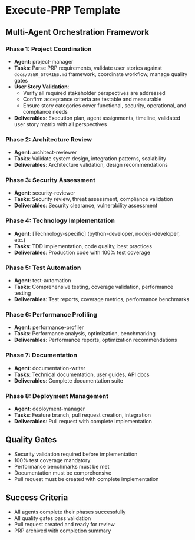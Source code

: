 # Execute-PRP Template

## Multi-Agent Orchestration Framework

### Phase 1: Project Coordination
- **Agent**: project-manager
- **Tasks**: Parse PRP requirements, validate user stories against `docs/USER_STORIES.md` framework, coordinate workflow, manage quality gates
- **User Story Validation**:
  - Verify all required stakeholder perspectives are addressed
  - Confirm acceptance criteria are testable and measurable
  - Ensure story categories cover functional, security, operational, and compliance needs
- **Deliverables**: Execution plan, agent assignments, timeline, validated user story matrix with all perspectives

### Phase 2: Architecture Review
- **Agent**: architect-reviewer
- **Tasks**: Validate system design, integration patterns, scalability
- **Deliverables**: Architecture validation, design recommendations

### Phase 3: Security Assessment
- **Agent**: security-reviewer
- **Tasks**: Security review, threat assessment, compliance validation
- **Deliverables**: Security clearance, vulnerability assessment

### Phase 4: Technology Implementation
- **Agent**: [Technology-specific] (python-developer, nodejs-developer, etc.)
- **Tasks**: TDD implementation, code quality, best practices
- **Deliverables**: Production code with 100% test coverage

### Phase 5: Test Automation
- **Agent**: test-automation
- **Tasks**: Comprehensive testing, coverage validation, performance testing
- **Deliverables**: Test reports, coverage metrics, performance benchmarks

### Phase 6: Performance Profiling
- **Agent**: performance-profiler
- **Tasks**: Performance analysis, optimization, benchmarking
- **Deliverables**: Performance reports, optimization recommendations

### Phase 7: Documentation
- **Agent**: documentation-writer
- **Tasks**: Technical documentation, user guides, API docs
- **Deliverables**: Complete documentation suite

### Phase 8: Deployment Management
- **Agent**: deployment-manager
- **Tasks**: Feature branch, pull request creation, integration
- **Deliverables**: Pull request with complete implementation

## Quality Gates
- Security validation required before implementation
- 100% test coverage mandatory
- Performance benchmarks must be met
- Documentation must be comprehensive
- Pull request must be created with complete implementation

## Success Criteria
- All agents complete their phases successfully
- All quality gates pass validation
- Pull request created and ready for review
- PRP archived with completion summary